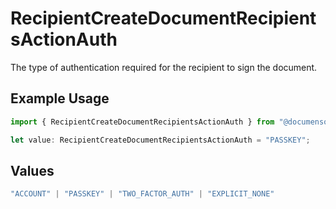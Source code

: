 # RecipientCreateDocumentRecipientsActionAuth

The type of authentication required for the recipient to sign the document.

## Example Usage

```typescript
import { RecipientCreateDocumentRecipientsActionAuth } from "@documenso/sdk-typescript/models/operations";

let value: RecipientCreateDocumentRecipientsActionAuth = "PASSKEY";
```

## Values

```typescript
"ACCOUNT" | "PASSKEY" | "TWO_FACTOR_AUTH" | "EXPLICIT_NONE"
```